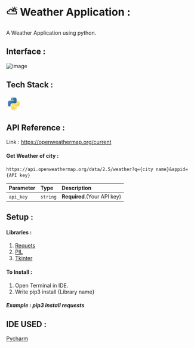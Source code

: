
# :partly_sunny: Weather Application :

A Weather Application using python.


## Interface :

![image](https://user-images.githubusercontent.com/86190033/168733275-753d92a6-62e0-496f-9d6b-810ef4e2859a.png)


## Tech Stack :

<a href="https://www.python.org" target="_blank" rel="noreferrer"> <img src="https://raw.githubusercontent.com/devicons/devicon/master/icons/python/python-original.svg" alt="python" width="40" height="40"/> </a>

## API Reference :

Link : https://openweathermap.org/current

#### Get Weather of city :

```
https://api.openweathermap.org/data/2.5/weather?q={city name}&appid={API key}
```

| Parameter | Type     | Description                |
| :-------- | :------- | :------------------------- |
| `api_key` | `string` | **Required**.(Your API key) |




## Setup : 

#### Libraries :

1. <a href="https://www.w3schools.com/python/module_requests.asp" target="_blank" rel="noreferrer"> Requets </a>
2. <a href="https://pypi.org/project/Pillow/p" target="_blank" rel="noreferrer"> PIL </a>
3. <a href="https://www.geeksforgeeks.org/python-gui-tkinter/" target="_blank" rel="noreferrer"> Tkinter </a>

#### To Install :

1. Open Terminal in IDE.
2. Write pip3 install {Library name}

##### Example : pip3 install requests
    
## IDE USED :

<a href="https://www.jetbrains.com/pycharm/" target="_blank" rel="noreferrer"> Pycharm </a>
